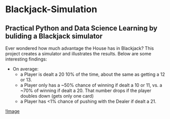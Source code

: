 # Blackjack-Simulation
## Practical Python and Data Science Learning by buliding a Blackjack simulator

Ever wondered how much advantage the House has in Blackjack? This project creates a simulator and illustrates the results. Below are some interesting findings: 
-  On average: 
    -  a Player is dealt a 20 10% of the time, about the same as getting a 12 or 13. 
    -  a Player only has a ~50% chance of winning if dealt a 10 or 11, vs. a ~70% of winning if dealt a 20. That number drops if the player doubles down (gets only one card)
    -  a Player has <1% chance of pushing with the Dealer if dealt a 21. 
    
[!Image](image.png)
